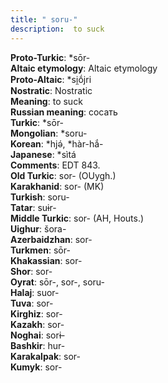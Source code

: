 ```yaml
---
title: " soru-"
description:  to suck
---
```


<strong>Proto-Turkic</strong>:  *sōr-<br>
<strong>Altaic etymology</strong>:  Altaic etymology<br>
<strong> Proto-Altaic</strong>:  *si̯ṓjri<br>
<strong>Nostratic</strong>:  Nostratic<br>
<strong>Meaning</strong>:  to suck<br>
<strong>Russian meaning</strong>:  сосать<br>
<strong>Turkic</strong>:  *sōr-<br>
<strong>Mongolian</strong>:  *soru-<br>
<strong>Korean</strong>:  *hjǝ́, *hàr-hắ-<br>
<strong>Japanese</strong>:  *sìtá<br>
<strong>Comments</strong>:  EDT 843.<br>
<strong>Old Turkic</strong>:  sor- (OUygh.)<br>
<strong>Karakhanid</strong>:  sor- (MK)<br>
<strong>Turkish</strong>:  soru-<br>
<strong>Tatar</strong>:  suɨr-<br>
<strong>Middle Turkic</strong>:  sor- (AH, Houts.)<br>
<strong>Uighur</strong>:  šora-<br>
<strong>Azerbaidzhan</strong>:  sor-<br>
<strong>Turkmen</strong>:  sōr-<br>
<strong>Khakassian</strong>:  sor-<br>
<strong>Shor</strong>:  sor-<br>
<strong>Oyrat</strong>:  sōr-, sor-, soru-<br>
<strong>Halaj</strong>:  suor-<br>
<strong>Tuva</strong>:  sor-<br>
<strong>Kirghiz</strong>:  sor-<br>
<strong>Kazakh</strong>:  sor-<br>
<strong>Noghai</strong>:  sorɨ-<br>
<strong>Bashkir</strong>:  hur-<br>
<strong>Karakalpak</strong>:  sor-<br>
<strong>Kumyk</strong>:  sor-<br>


